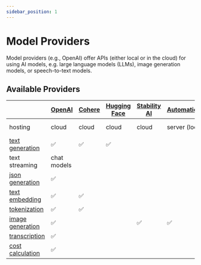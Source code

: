 ```yaml
---
sidebar_position: 1
---
```


# Model Providers

Model providers (e.g., OpenAI) offer APIs (either local or in the cloud) for using AI models, e.g. large language models (LLMs), image generation models, or speech-to-text models.

## Available Providers

|                                                                         | [OpenAI](https://ai-utils.dev/integration/model-provider/openai) | [Cohere](https://ai-utils.dev/integration/model-provider/cohere) | [Hugging Face](https://ai-utils.dev/integration/model-provider/huggingface) | [Stability AI](https://ai-utils.dev/integration/model-provider/stability) | [Automatic1111](https://ai-utils.dev/integration/model-provider/automatic1111) | [Llama.cpp](https://ai-utils.dev/integration/model-provider/llamacpp) |
| ----------------------------------------------------------------------- | ---------------------------------------------------------------- | ---------------------------------------------------------------- | --------------------------------------------------------------------------- | ------------------------------------------------------------------------- | ------------------------------------------------------------------------------ | --------------------------------------------------------------------- |
| hosting                                                                 | cloud                                                            | cloud                                                            | cloud                                                                       | cloud                                                                     | server (local)                                                                 | server (local)                                                        |
| [text generation](https://ai-utils.dev/concept/model/text-generation)   | ✅                                                               | ✅                                                               | ✅                                                                          |                                                                           |                                                                                | ✅                                                                    |
| text streaming                                                          | chat models                                                      |                                                                  |                                                                             |                                                                           |                                                                                | ✅                                                                    |
| [json generation](https://ai-utils.dev/concept/model/json-generation)   | ✅                                                               |                                                                  |                                                                             |                                                                           |                                                                                |
| [text embedding](https://ai-utils.dev/concept/model/text-embedding)     | ✅                                                               | ✅                                                               |                                                                             |                                                                           |                                                                                |
| [tokenization](https://ai-utils.dev/concept/model/text-tokenization)    | ✅                                                               | ✅                                                               |                                                                             |                                                                           |                                                                                |
| [image generation](https://ai-utils.dev/concept/model/image-generation) | ✅                                                               |                                                                  |                                                                             | ✅                                                                        | ✅                                                                             |
| [transcription](https://ai-utils.dev/concept/model/transcription)       | ✅                                                               |                                                                  |                                                                             |                                                                           |                                                                                |
| [cost calculation](https://ai-utils.dev/concept/run/cost-calculation)   | ✅                                                               |                                                                  |                                                                             |                                                                           |                                                                                |
